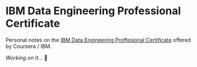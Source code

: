 # IBM Data Engineering Professional Certificate

Personal notes on the [IBM Data Engineering Proffesional Certificate](https://www.coursera.org/professional-certificates/ibm-data-engineer) offered by Coursera / IBM.

*Working on it...*
:construction:

